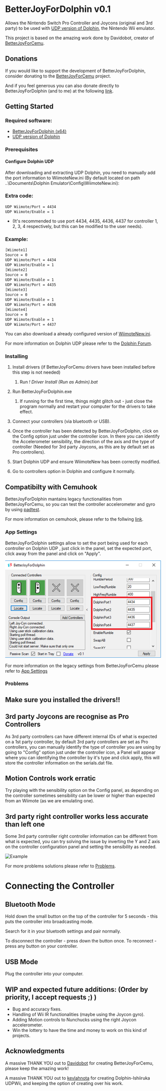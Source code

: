 # BetterJoyForDolphin v0.1

Allows the Nintendo Switch Pro Controller and Joycons (original and 3rd party) to be used with [UDP version of Dolphin](https://mega.nz/#!Zx4TUQyZ!wc8-lbViJb4ZK1XXXrTVA6om_7Oc8s_6Ot4oX0-YYi0), the Nintendo Wii emulator.

This project is based on the amazing work done by Davidobot, creator of [BetterJoyForCemu](https://github.com/Davidobot/BetterJoyForCemu).

## Donations

If you would like to support the development of BetterJoyForDolphin, consider donating to the [BetterJoyForCemu](https://www.paypal.me/DavidKhachaturov/5) project.

And if you feel generous you can also donate directly to BetterJoyForDolphin (and to me) at the following [link](https://www.paypal.me/yuk27/3).

## Getting Started

### Required software:
* [BetterJoyForDolphin (x64)](https://drive.google.com/open?id=1yAITJkbBUl7imseRzw4yvbrvXRrEGZP4)
* [UDP version of Dolphin](festyy.com/w1BnDk)

### Prerequisites

#### Configure Dolphin UDP

After downloading and extracting UDP Dolphin, you need to manually add the port information to WiimoteNew.ini (By default located on path ..\Documents\Dolphin Emulator\Config\WiimoteNew.ini):

### Extra code: 
```
UDP Wiimote/Port = 4434 
UDP Wiimote/Enable = 1
```

* (It's recommended to use port 4434, 4435, 4436, 4437 for controller 1, 2, 3, 4 respectively, but this can be modified to the user needs).

### Example:
```
[Wiimote1] 
Source = 0
UDP Wiimote/Port = 4434
UDP Wiimote/Enable = 1
[Wiimote2]
Source = 0
UDP Wiimote/Enable = 1
UDP Wiimote/Port = 4435
[Wiimote3]
Source = 0
UDP Wiimote/Enable = 1
UDP Wiimote/Port = 4436
[Wiimote4]
Source = 0
UDP Wiimote/Enable = 1
UDP Wiimote/Port = 4437
```

You can also download a already configured version of [WiimoteNew.ini](http://festyy.com/w1BQqN).

For more information on Dolphin UDP please refer to the [Dolphin Forum](https://forums.dolphin-emu.org/Thread-unofficial-udpmote-for-android).

### Installing

1. Install drivers (if BetterJoyForCemu drivers have been installed before this step is not needed)
    1. Run *! Driver Install (Run as Admin).bat*
    
2. Run BetterJoyForDolphin.exe
    1. If running for the first time, things might glitch out - just close the program normally and restart your computer for the drivers to take effect.
    
3. Connect your controllers (via bluetooth or USB).

4. Once the controller has been detected by BetterJoyForDolphin, click on the Config option just under the controller icon. In there you can identify the Accelerometer sensibility, the direction of the axis and the type of controller (Needed for 3rd party Joycons, as this are by default set as Pro controllers).

5. Start Dolphin UDP and ensure WiimoteNew has been correctly modified.

6. Go to controllers option in Dolphin and configure it normally.

## Compatibilty with Cemuhook

BetterJoyForDolphin mantains legacy functionalities from BetterJoyForCemu, so you can test the controller accelerometer and gyro by using [padtest](https://files.sshnuke.net/PadTest_1011.zip).

For more information on cemuhook, please refer to the follwing [link](https://cemuhook.sshnuke.net/padudpserver.html).

### App Settings

BetterJoyForDolphin settings allow to set the port being used for each controller on Dolphin UDP , just click in the panel, set the expected port, click away from the panel and click on "Apply".

![Example](./Examples/Dolphinports.PNG)

For more information on the legacy settings from BetterJoyForCemu please refer to [App Settings](https://github.com/Davidobot/BetterJoyForCemu/blob/master/README.md)

### Problems
## Make sure you installed the drivers!!

## 3rd party Joycons are recognise as Pro Controllers
As 3rd party controllers can have different internal IDs of what is expected on a 1st party controller, by default 3rd party controllers are set as Pro controllers, you can manually identify the type of controller you are using by going to "Config" option just under the controller icon, a Panel will appear where you can identifying the controller by it's type and click apply, this will store the controller information on the serials.dat file.

## Motion Controls work erratic

Try playing with the sensibility option on the Config panel, as depending on the controller sometimes sensibility can be lower or higher than expected from an Wiimote (as we are emulating one).

## 3rd party right controller works less accurate than left one 

Some 3rd party controller right controller information can be different from what is expected, you can try solving the issue by inverting the Y and Z axis on the controller configuration panel and setting the sensibility as needed.

![Example](./Examples/3rdParty.PNG)

For more problems solutions please refer to [Problems](https://github.com/Davidobot/BetterJoyForCemu/blob/master/README.md).


# Connecting the Controller
## Bluetooth Mode
Hold down the small button on the top of the controller for 5 seconds - this puts the controller into broadcasting mode.

Search for it in your bluetooth settings and pair normally.

To disconnect the controller - press down the button once. To reconnect - press any button on your controller.

## USB Mode
Plug the controller into your computer.

## WIP and expected future additions: (Order by priority, I accept requests ;) ) 

* Bug and accuracy fixes.
* Handling of Wii IR functionalities (maybe using the Joycon gyro).
* Adding Motion controls to Nunchucks using the right Joycon accelerometer.
* Win the lottery to have the time and money to work on this kind of projects.

## Acknowledgments

A massive THANK YOU out to [Davidobot](https://github.com/Davidobot) for creating BetterJoyForCemu, please keep the amazing work!

A massive THANK YOU out to [kevlahnota](https://github.com/kevlahnota) for creating Dolphin-Ishiiruka UDPWii, and keeping the option of creating over his work.

